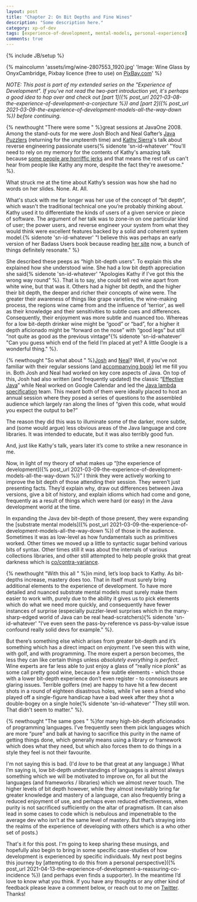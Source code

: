 ```yaml
---
layout: post
title: "Chapter 2: On Bit Depths and Fine Wines"
description: "Some description here."
category: xp-of-dev
tags: [experience-of-development, mental-models, personal-experience]
comments: true
---
```

{% include JB/setup %}

{% maincolumn 'assets/img/wine-2807553_1920.jpg' 'Image: Wine Glass by OnyxCambridge, Pixbay licence (free to use) on <a href="https://pixabay.com/photos/wine-glass-red-glass-of-wine-drink-2807553/">PixBay.com</a>' %}

_NOTE: This post is part of my extended series on the "Experience of Development". If you've not read the two-part introduction yet, it's perhaps a good idea to hop over and check out [part 1]({% post_url 2021-03-08-the-experience-of-development-a-conjecture %}) and [part 2]({% post_url 2021-03-09-the-experience-of-development-models-all-the-way-down %}) before continuing._

{% newthought "There were some " %}great sessions at JavaOne 2008. Among the stand-outs for me were Josh Bloch and Neal Gafter’s [Java Puzzlers](http://www.javapuzzlers.com/) (returning for the umpteenth time) and [Kathy Sierra](https://en.wikipedia.org/wiki/Kathy_Sierra)'s talk about reverse engineering passionate users{% sidenote 'sn-id-whatever' "You'll need to rely on my memory for the contents of Kathy's amazing talk because [some people are horriffic jerks](https://en.wikipedia.org/wiki/Kathy_Sierra#Harassment_and_withdrawal_from_online_life) and that means the rest of us can't hear from people like Kathy any more, despite the fact they're awesome." %}.

What struck me at the time about Kathy’s session was how she had no words on her slides. None. At. All.  

What's stuck with me far longer was her use of the concept of “bit depth”, which wasn't the traditional technical one you’re probably thinking about. Kathy used it to differentiate the kinds of users of a given service or piece of software. The argument of her talk was to zone-in on one particular kind of user; the power users, and reverse engineer your system from what they would think were excellent features backed by a solid and coherent system model.{% sidenote 'sn-id-whatever' "I believe this was perhaps an early version of her Badass Users book because reading [her site](http://seriouspony.com/badass-users-the-book) now, a bunch of things definitely resonate." %}

She described these peeps as “high bit-depth users”. To explain this she explained how she understood wine. She had a low bit depth appreciation she said{% sidenote 'sn-id-whatever' "Apologies Kathy if I've got this the wrong way round" %}. That is to say, she could tell red wine apart from white wine, but that was it. Others had a higher bit depth, and the higher their bit depth, the deeper and richer their concepts of wine were. The greater their awareness of things like grape varieties, the wine-making process, the regions wine came from and the influence of 'terrior', as well as their knowledge and their sensitivities to subtle cues and differences. Consequently, their enjoyment was more subtle and nuanced too. Whereas for a low bit-depth drinker wine might be “good” or “bad”, for a higher it depth aficionado might be “forward on the nose” with “good legs” but still “not quite as good as the previous vintage”{% sidenote 'sn-id-whatever' "Can you guess which end of the field I’m placed at yet? A little Google is a wonderful thing." %}.

{% newthought "So what about " %}[Josh](https://en.wikipedia.org/wiki/Joshua_Bloch) and [Neal](http://www.gafter.com/~neal/)? Well, if you’ve not familiar with their regular sessions (and [accompanying book](https://www.goodreads.com/book/show/127931.Java_Puzzlers)) let me fill you in. Both Josh and Neal had worked on key core aspects of Java. On top of this, Josh had also written (and frequently updated) the classic “[Effective Java](https://www.goodreads.com/book/show/34927404-effective-java)” while Neal worked on Google Calendar and led the [Java lambda specification](https://cr.openjdk.java.net/~dlsmith/jsr335/jsr335-0.6.2/index.html) team. This meant both of them were ideally placed to host an annual session where they posed a series of questions to the assembled audience which largely ran along the lines of “given this code, what would you expect the output to be?” 

The reason they did this was to illuminate some of the darker, more subtle, and (some would argue) less obvious areas of the Java language and core libraries. It was intended to educate, but it was also terribly good fun.

And, just like Kathy's talk, years later it’s come to strike a new resonance in me. 

Now, in light of my theory of what makes up “[the experience of development]({% post_url 2021-03-09-the-experience-of-development-models-all-the-way-down %})” I think they were actively working to improve the bit depth of those attending their session. They weren’t just presenting facts. They’d explain why, draw out differences between Java versions, give a bit of history, and explain idioms which had come and gone, frequently as a result of things which were hard (or easy) in the Java development world at the time. 

In expanding the Java dev bit-depth of those present, they were expanding the [substrate mental models]({% post_url 2021-03-09-the-experience-of-development-models-all-the-way-down %}) of those in the audience. Sometimes it was as low-level as how fundamentals such as primitives worked. Other times we moved up a little to syntactic sugar behind various bits of syntax. Other times still it was about the internals of various collections libraries, and other still attempted to help people grokk that great darkness which is [co/contra-variance](https://en.wikipedia.org/wiki/Covariance_and_contravariance_(computer_science)). 

{% newthought "With this all " %}in mind, let’s loop back to Kathy. As bit-depths increase, mastery does too. That in itself must surely bring additional elements to the experience of development. To have more detailed and nuanced substrate mental models must surely make them easier to work with, purely due to the ability it gives us to pick elements which do what we need more quickly, and consequently have fewer instances of surprise (especially puzzler-level surprises which in the many-sharp-edged world of Java can be real head-scratchers){% sidenote 'sn-id-whatever' "I’ve even seen the pass-by-reference vs pass-by-value issue confound really solid devs for example." %}.

But there’s something else which arises from greater bit-depth and it’s something which has a direct impact on _enjoyment_. I’ve seen this with wine, with golf, and with programming. The more expert a person becomes, the less they can like certain things unless _absolutely everything is perfect_. Wine experts are far less able to just enjoy a glass of “really nice plonk” as some call pretty good wine, because a few subtle elements - which those with a lower bit-depth experience don’t even register - to connoisseurs are glaring issues. Terrible golfers (me) are happy to have hit a few decent shots in a round of eighteen disastrous holes, while I’ve seen a friend who played off a single-figure handicap have a bad week after they shot a double-bogey on a single hole{% sidenote 'sn-id-whatever' "They still won. That didn't seem to matter." %}. 

{% newthought "The same goes " %}for many high-bit-depth aficionados of programming languages. I’ve frequently seen them pick languages which are more “pure” and balk at having to sacrifice this purity in the name of getting things done, which generally means using a library or framework which does what they need, but which also forces them to do things in a style they feel is not their favourite. 

I'm not saying this is bad. (I'd _love_ to be that great at any language.) What I’m saying is, low bit-depth understandings of languages is almost always something which we will be motivated to improve on, for all but the languages (and frameworks / libraries) which we almost never touch. The higher levels of bit depth however, while they almost inevitably bring far greater knowledge and mastery of a language, can also frequently bring a reduced enjoyment of use, and perhaps even reduced effectiveness, when purity is not sacrificed sufficiently on the altar of pragmatism. (It can also lead in some cases to code which is nebulous and impenetrable to the average dev who isn’t at the same level of mastery. But that’s straying into the realms of the experience of developing with others which is a who other set of posts.)

That's it for this post. I'm going to keep sharing these musings, and hopefully also begin to bring in some specific case-studies of how development is experienced by specific individuals. My next post begins this journey by [attempting to do this from a personal perspective]({% post_url 2021-04-13-the-experience-of-development-a-reassuring-co-incidence %}) (and perhaps even finds a supporter). In the meantime I’d love to know what you think. If you have any thoughts or any other kind of feedback please leave a comment below, or reach out to me on [Twitter](https://twitter.com/al94781).  Thanks!